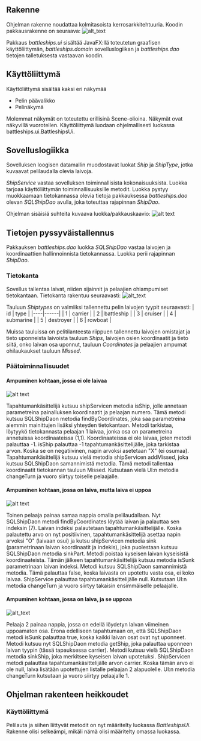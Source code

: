 ## Rakenne

Ohjelman rakenne noudattaa kolmitasoista kerrosarkkitehtuuria. Koodin pakkausrakenne on seuraava:
![alt_text](https://github.com/Miniaya/ot-harjoitustyo/blob/master/dokumentaatio/kuvat/pakkauskaavio.png)

Pakkaus _battleships.ui_ sisältää JavaFX:llä toteutetun graafisen käyttöliittymän, _battleships.domain_ sovelluslogiikan ja _battleships.dao_ tietojen talletuksesta vastaavan koodin.

## Käyttöliittymä

Käyttöliittymä sisältää kaksi eri näkymää

- Pelin päävalikko
- Pelinäkymä

Molemmat näkymät on toteutettu erillisinä Scene-olioina. Näkymät ovat näkyvillä vuorotellen. Käyttöliittymä luodaan ohjelmallisesti luokassa battleships.ui.BattleshipsUi.

## Sovelluslogiikka

Sovelluksen loogisen datamallin muodostavat luokat _Ship_ ja _ShipType_, jotka kuvaavat pelilaudalla olevia laivoja.

_ShipService_ vastaa sovelluksen toiminnallisista kokonaisuuksista. Luokka tarjoaa käyttöliittymän toiminnallisuuksille metodit. Luokka pystyy muokkaamaan tietokannassa olevia tietoja pakkauksessa _battleships.dao_ olevan _SQLShipDao_ avulla, joka toteuttaa rajapinnan _ShipDao_.

Ohjelman sisäisiä suhteita kuvaava luokka/pakkauskaavio:
![alt text](https://github.com/Miniaya/ot-harjoitustyo/blob/master/dokumentaatio/kuvat/luokkakaavio.png)

## Tietojen pyssyväistallennus

Pakkauksen _battleships.dao_ luokka _SQLShipDao_ vastaa laivojen ja koordinaattien hallinnoinnista tietokannassa. Luokka perii rajapinnan _ShipDao_.

### Tietokanta

Sovellus tallentaa laivat, niiden sijainnit ja pelaajien ohiampumiset tietokantaan. Tietokanta rakentuu seuraavasti:
![alt_text](https://github.com/Miniaya/ot-harjoitustyo/blob/master/dokumentaatio/kuvat/tietokanta.png)

Tauluun _Shiptypes_ on valmiiksi tallennettu pelin laivojen tyypit seuraavasti:
| id | type |
|----|------|
| 1  | carrier |
| 2  | battleship |
| 3  | cruiser |
| 4  | submarine |
| 5  | destroyer |
| 6  | rowboat |

Muissa tauluissa on pelitilanteesta riippuen tallennettu laivojen omistajat ja tieto uponneista laivoista tauluun _Ships_, laivojen osien koordinaatit ja tieto siitä, onko laivan osa uponnut, tauluun _Coordinates_ ja pelaajien ampumat ohilaukaukset tauluun _Missed_.

### Päätoiminnallisuudet

#### Ampuminen kohtaan, jossa ei ole laivaa

![alt text](https://github.com/Miniaya/ot-harjoitustyo/blob/master/dokumentaatio/kuvat/sekvenssi1.png)

Tapahtumankäsittelijä kutsuu shipServicen metodia isShip, jolle annetaan parametreina painalluksen koordinaatit ja pelaajan numero. Tämä metodi kutsuu SQLShipDaon metodia findByCoordinates, joka saa parametreina aiemmin mainittujen lisäksi yhteyden tietokantaan. Metodi tarkistaa, löytyykö tietokannasta pelaajan 1 laivaa, jonka osa on parametreina annetuissa koordinaateissa (1,1). Koordinaateissa ei ole laivaa, joten metodi palauttaa -1. isShip palauttaa -1 tapahtumankäsittelijälle, joka tarkistaa arvon. Koska se on negatiivinen, napin arvoksi asetetaan "X" (ei osumaa). Tapahtumankäsittelijä kutsuu vielä metodia shipServicen addMissed, joka kutsuu SQLShipDaon samannimistä metodia. Tämä metodi tallentaa koordinaatit tietokannan tauluun Missed. Kutsutaan vielä UI:n metodia changeTurn ja vuoro siirtyy toiselle pelaajalle.

#### Ampuminen kohtaan, jossa on laiva, mutta laiva ei uppoa

![alt text](https://github.com/Miniaya/ot-harjoitustyo/blob/master/dokumentaatio/kuvat/sekvenssi2.png)

Toinen pelaaja painaa samaa nappia omalla pelilaudallaan. Nyt SQLShipDaon metodi findByCoordinates löytää laivan ja palauttaa sen indeksin (7). Laivan indeksi palautetaan tapahtumankäsittelijälle. Koska palautettu arvo on nyt positiivinen, tapahtumankäsittelijä asettaa napin arvoksi "O" (laivaan osui) ja kutsu shipServicen metodia sink (parametrinaan laivan koordinaatit ja indekis), joka puolestaan kutsuu SQLShipDaon metodia sinkPart. Metodi poistaa kyseisen laivan kyseisistä koordinaateista. Tämän jälkeen tapahtumankäsittelijä kutsuu metodia isSunk parametrinaan laivan indeksi. Metodi kutsuu SQLShipDaon samannimistä metodia. Tämä palauttaa false, koska laivasta on upotettu vasta osa, ei koko laivaa. ShipService palauttaa tapahtumankäsittelijälle null. Kutsutaan UI:n metodia changeTurn ja vuoro siirtyy takaisin ensimmäiselle pelaajalle.

#### Ampuminen kohtaan, jossa on laiva, ja se uppoaa

![alt_text](https://github.com/Miniaya/ot-harjoitustyo/blob/master/dokumentaatio/kuvat/sekvenssi3.png)

Pelaaja 2 painaa nappia, jossa on edellä löydetyn laivan viimeinen uppoamaton osa. Erona edelliseen tapahtumaan on, että SQLShipDaon metodi isSunk palauttaa true, koska kaikki laivan osat ovat nyt uponneet. Metodi kutsuu nyt SQLShipDaon metodia getShip, joka palauttaa uponneen laivan tyypin (tässä tapauksessa carrier). Metodi kutsuu vielä SQLShipDaon metodia sinkShip, joka merkitsee kyseisen laivan upotetuksi. ShipServicen metodi palauttaa tapahtumankäsittelijälle arvon carrier. Koska tämän arvo ei ole null, laiva lisätään upotettujen listalle pelaajan 2 alapuolelle. UI:n metodia changeTurn kutsutaan ja vuoro siirtyy pelaajalle 1.

## Ohjelman rakenteen heikkoudet

### Käyttöliittymä

Pelilauta ja siihen liittyvät metodit on nyt määritelty luokassa _BattleshipsUi_. Rakenne olisi selkeämpi, mikäli nämä olisi määritelty omassa luokassa.
